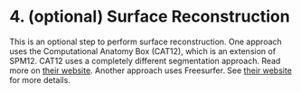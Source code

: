 # 4. (optional) Surface Reconstruction

This is an optional step to perform surface reconstruction. One approach uses the Computational Anatomy Box (CAT12), which is an extension of SPM12. CAT12 uses a completely different segmentation approach. Read more on [their website](https://www.neuro.uni-jena.de/cat/). Another approach uses Freesurfer. See [their website](https://surfer.nmr.mgh.harvard.edu) for more details.
